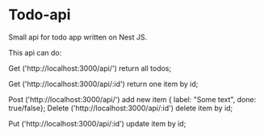 # Todo-api
Small api for todo app written on Nest JS.

This api can do:

  Get ('http://localhost:3000/api/') return all todos;

  Get ('http://localhost:3000/api/:id') return one item by id;

  Post ('http://localhost:3000/api/') add new item { label: "Some text",
                                                     done: true/false};
  Delete ('http://localhost:3000/api/:id') delete item by id;

  Put ('http://localhost:3000/api/:id') update item by id;
